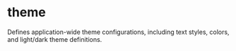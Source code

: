 # theme
Defines application-wide theme configurations, including text styles, colors, and light/dark theme definitions.
